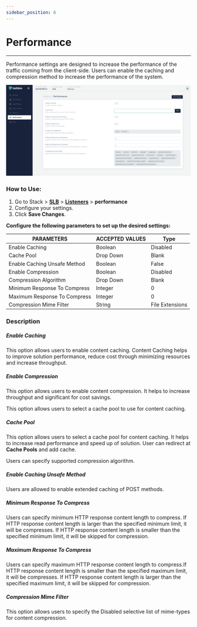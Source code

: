 ```yaml
---
sidebar_position: 6
---
```


# Performance

---

Performance settings are designed to increase the performance of the traffic coming from the client-side. Users can enable the caching and compression method to increase the performance of the system.

![performance](/img/adc/v7/docs/performance.png)

### How to Use:

1. Go to Stack > [**SLB**](/enterprise/adc)  > [**Listeners**](./listeners.md) > **performance**
2. Configure your settings.
3. Click **Save Changes**.

**Configure the following parameters to set up the desired settings:**

| PARAMETERS                    | ACCEPTED VALUES | Type           |
|-------------------------------|-----------------|----------------|
| Enable Caching                | Boolean         | Disabled       |
| Cache Pool                    | Drop Down       | Blank          |
| Enable Caching Unsafe Method| Boolean       | False          |
| Enable Compression            | Boolean         | Disabled       |
| Compression Algorithm         | Drop Down       | Blank          |
| Minimum Response To Compress  | Integer         | 0              |
| Maximum Response To Compress  | Integer         | 0              |
| Compression Mime Filter       | String          | File Extensions |

### Description

##### **Enable Caching**

This option allows users to enable content caching. Content Caching helps to improve solution performance, reduce cost through minimizing resources and increase throughput.

##### **Enable Compression**

This option allows users to enable content compression. It helps to increase throughput and significant for cost savings. 

This option allows users to select a cache pool to use for content caching.

##### **Cache Pool**

This option allows users to select a cache pool for content caching. It helps to increase read performance and speed up of solution. User can redirect at **Cache Pools** and add cache.

Users can specify supported compression algorithm.

##### **Enable Caching Unsafe Method**

Users are allowed to enable extended caching of POST methods.

##### **Minimum Response To Compress**

Users can specify minimum HTTP response content length to compress. If HTTP response content length is larger than the specified minimum limit, it will be compresses. If HTTP response content length is smaller than the specified minimum limit, it will be skipped for compression.

##### **Maximum Response To Compress**

Users can specify maximum HTTP response content length to compress.If HTTP response content length is smaller than the specified maximum limit, it will be compresses. If HTTP response content length is larger than the specified maximum limit, it will be skipped for compression.

##### **Compression Mime Filter**

This option allows users to specify the Disabled selective list of mime-types for content compression.